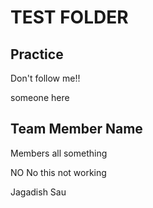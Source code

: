 # TEST FOLDER

## Practice 

Don't follow me!!

someone here


## Team Member Name
<!-- Branch Information -->


Members all something


NO No this not working

Jagadish Sau

